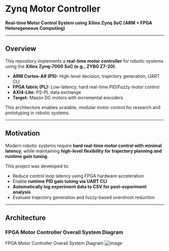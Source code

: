 # Zynq Motor Controller  

**Real-time Motor Control System using Xilinx Zynq SoC (ARM + FPGA Heterogeneous Computing)**  

---

## Overview

This repository implements a **real-time motor controller** for robotic systems using the **Xilinx Zynq-7000 SoC (e.g., ZYBO Z7-20)**.  

- **ARM Cortex-A9 (PS):** High-level decision, trajectory generation, UART CLI  
- **FPGA fabric (PL):** Low-latency, hard real-time PID/Fuzzy motor control  
- **AXI4-Lite:** PS-PL data exchange  
- **Target:** Maxon DC motors with incremental encoders  

This architecture enables scalable, modular motor control for research and prototyping in robotic systems.

---

## Motivation

Modern robotic systems require **hard real-time motor control with minimal latency**, while maintaining **high-level flexibility for trajectory planning and runtime gain tuning**.

This project was developed to:  
- Reduce control loop latency using FPGA hardware acceleration  
- Enable **runtime PID gain tuning via UART CLI**  
- **Automatically log experiment data to CSV for post-experiment analysis**  
- Evaluate trajectory generation and fuzzy-based overshoot reduction  

---

## Architecture
### FPGA Motor Controller Overall System Diagram 
FPGA Motor Controller Overall System Diagram ![image](https://github.com/user-attachments/assets/34f19861-ce89-42bc-b78e-4aa3f590677f)


